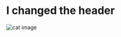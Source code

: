 # I changed the header
![cat image](https://hips.hearstapps.com/hmg-prod/images/cat-instagram-captions-64ff2dfa47e9a.jpg?crop=0.668xw:1.00xh;0.165xw,0&resize=1200:*)
